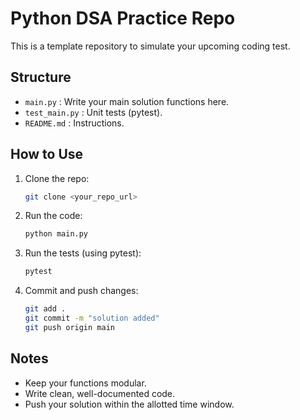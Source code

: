 # Python DSA Practice Repo

This is a template repository to simulate your upcoming coding test.

## Structure
- `main.py` : Write your main solution functions here.
- `test_main.py` : Unit tests (pytest).
- `README.md` : Instructions.

## How to Use
1. Clone the repo:
   ```bash
   git clone <your_repo_url>
   ```
2. Run the code:
   ```bash
   python main.py
   ```
3. Run the tests (using pytest):
   ```bash
   pytest
   ```
4. Commit and push changes:
   ```bash
   git add .
   git commit -m "solution added"
   git push origin main
   ```

## Notes
- Keep your functions modular.
- Write clean, well-documented code.
- Push your solution within the allotted time window.
